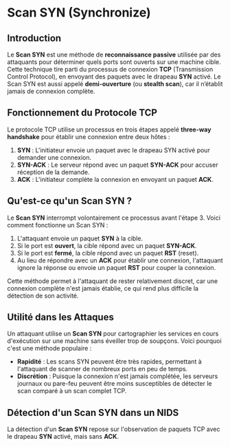 # Scan SYN (Synchronize)

## Introduction

Le **Scan SYN** est une méthode de **reconnaissance passive** utilisée par des attaquants pour déterminer quels ports sont ouverts sur une machine cible. Cette technique tire parti du processus de connexion **TCP** (Transmission Control Protocol), en envoyant des paquets avec le drapeau **SYN** activé. Le Scan SYN est aussi appelé **demi-ouverture** (ou **stealth scan**), car il n’établit jamais de connexion complète.

## Fonctionnement du Protocole TCP

Le protocole TCP utilise un processus en trois étapes appelé **three-way handshake** pour établir une connexion entre deux hôtes :

1. **SYN** : L'initiateur envoie un paquet avec le drapeau SYN activé pour demander une connexion.
2. **SYN-ACK** : Le serveur répond avec un paquet **SYN-ACK** pour accuser réception de la demande.
3. **ACK** : L'initiateur complète la connexion en envoyant un paquet **ACK**.

## Qu'est-ce qu'un Scan SYN ?

Le **Scan SYN** interrompt volontairement ce processus avant l'étape 3. Voici comment fonctionne un Scan SYN :

1. L'attaquant envoie un paquet **SYN** à la cible.
2. Si le port est **ouvert**, la cible répond avec un paquet **SYN-ACK**.
3. Si le port est **fermé**, la cible répond avec un paquet **RST** (reset).
4. Au lieu de répondre avec un **ACK** pour établir une connexion, l'attaquant ignore la réponse ou envoie un paquet **RST** pour couper la connexion.

Cette méthode permet à l'attaquant de rester relativement discret, car une connexion complète n'est jamais établie, ce qui rend plus difficile la détection de son activité.

## Utilité dans les Attaques

Un attaquant utilise un **Scan SYN** pour cartographier les services en cours d'exécution sur une machine sans éveiller trop de soupçons. Voici pourquoi c'est une méthode populaire :
- **Rapidité** : Les scans SYN peuvent être très rapides, permettant à l'attaquant de scanner de nombreux ports en peu de temps.
- **Discrétion** : Puisque la connexion n'est jamais complétée, les serveurs journaux ou pare-feu peuvent être moins susceptibles de détecter le scan comparé à un scan complet TCP.

## Détection d'un Scan SYN dans un NIDS

La détection d'un **Scan SYN** repose sur l'observation de paquets TCP avec le drapeau **SYN** activé, mais sans **ACK**. 
